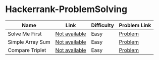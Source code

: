 # Hackerrank-ProblemSolving

| Name | Link | Difficulty | Problem Link|
| -------------- | ------------ | ----------- | ------- |
| Solve Me First | [Not available](https://jsfk.com) | Easy    | [Problem](https://www.hackerrank.com/challenges/solve-me-first?isFullScreen=true/)    |
| Simple Array Sum| [Not available]() | Easy | [Problem](https://www.hackerrank.com/challenges/simple-array-sum?isFullScreen=true)|
| Compare Triplet| [Not available]() | Easy | [Problem](https://www.hackerrank.com/challenges/compare-the-triplets?isFullScreen=true)|
